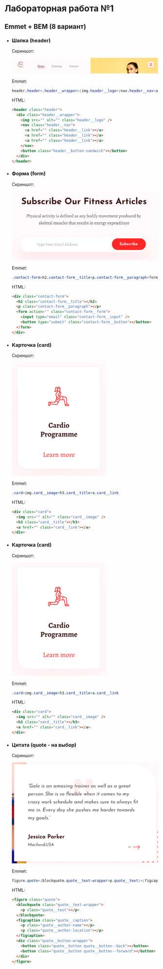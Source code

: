 # Лабораторная работа №1

## Emmet + BEM (8 вариант)

- ### Шапка (header)

  Скриншот:

  ![Шапка сайта](/images/header.png)

  Emmet:

  ```css
  header.header>.header__wrapper>(img.header__logo+(nav.header__nav>a.header__link*3))+button.header__button-sandwich
  ```

  HTML:

  ```html
  <header class="header">
    <div class="header__wrapper">
      <img src="" alt="" class="header__logo" />
      <nav class="header__nav">
        <a href="" class="header__link"></a>
        <a href="" class="header__link"></a>
        <a href="" class="header__link"></a>
      </nav>
      <button class="header__button-sandwich"></button>
    </div>
  </header>
  ```

- ### Форма (form)

  Скриншот:

  ![Форма подписки на новостную рассылку](/images/form.png)

  Emmet:

  ```css
  .contact-form>h2.contact-form__title+p.contact-form__paragraph+form.contact-form__form>input[type="email"].contact-form__input+button[type="submit"].contact-form__button
  ```

  HTML:

  ```html
  <div class="contact-form">
    <h2 class="contact-form__title"></h2>
    <p class="contact-form__paragraph"></p>
    <form action="" class="contact-form__form">
      <input type="email" class="contact-form__input" />
      <button type="submit" class="contact-form__button"></button>
    </form>
  </div>
  ```

- ### Карточка (card)

  Скриншот:

  ![Карточка со ссылкой](/images/card.png)

  Emmet:

  ```css
  .card>img.card__image+h3.card__title+a.card__link
  ```

  HTML:

  ```html
  <div class="card">
    <img src="" alt="" class="card__image" />
    <h3 class="card__title"></h3>
    <a href="" class="card__link"></a>
  </div>
  ```

- ### Карточка (card)

  Скриншот:

  ![Карточка со ссылкой](/images/card.png)

  Emmet:

  ```css
  .card>img.card__image+h3.card__title+a.card__link
  ```

  HTML:

  ```html
  <div class="card">
    <img src="" alt="" class="card__image" />
    <h3 class="card__title"></h3>
    <a href="" class="card__link"></a>
  </div>
  ```

- ### Цитата (quote - на выбор)

  Скриншот:

  ![Цитата](/images/quote.png)

  Emmet:

  ```css
  figure.quote>(blockquote.quote__text-wrapper>p.quote__text)+(figcaption.quote__caption>p.quote__author-name+p.quote__author-location)+.quote__button-wrapper>button.quote__button.quote__button--back+button.quote__button.quote__button--forward
  ```

  HTML:

  ```html
  <figure class="quote">
    <blockquote class="quote__text-wrapper">
      <p class="quote__text"></p>
    </blockquote>
    <figcaption class="quote__caption">
      <p class="quote__author-name"></p>
      <p class="quote__author-location"></p>
    </figcaption>
    <div class="quote__button-wrapper">
      <button class="quote__button quote__button--back"></button>
      <button class="quote__button quote__button--forward"></button>
    </div>
  </figure>
  ```
